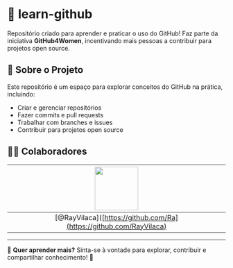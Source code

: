 # 🚀 learn-github  

Repositório criado para aprender e praticar o uso do GitHub! Faz parte da iniciativa **GitHub4Women**, incentivando mais pessoas a contribuir para projetos open source.  

## 📖 Sobre o Projeto  
Este repositório é um espaço para explorar conceitos do GitHub na prática, incluindo:  
- Criar e gerenciar repositórios  
- Fazer commits e pull requests  
- Trabalhar com branches e issues  
- Contribuir para projetos open source  

## 👩‍💻 Colaboradores  
| [<img src="https://github.com/Ray.png" width="100px;">](https://github.com/Ray) |  
| :---: |  
| [@RayVilaca]([https://github.com/Ra](https://github.com/RayVilaca) |  

---  
🔗 **Quer aprender mais?** Sinta-se à vontade para explorar, contribuir e compartilhar conhecimento! 🚀  
